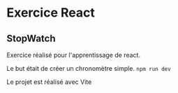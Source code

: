 # Exercice React 
## StopWatch 
Exercice réalisé pour l'apprentissage de react.

Le but était de créer un chronomètre simple. 
`npm run dev`

Le projet est réalisé avec Vite
